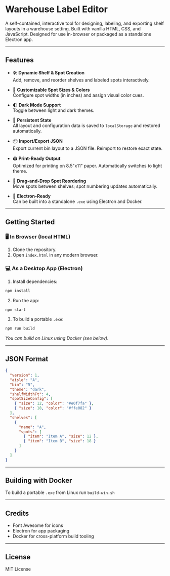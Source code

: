 # Warehouse Label Editor

A self-contained, interactive tool for designing, labeling, and exporting shelf layouts in a warehouse setting. Built with vanilla HTML, CSS, and JavaScript. Designed for use in-browser or packaged as a standalone Electron app.

---

## Features

- 🛠 **Dynamic Shelf & Spot Creation**  
  Add, remove, and reorder shelves and labeled spots interactively.

- 🎨 **Customizable Spot Sizes & Colors**  
  Configure spot widths (in inches) and assign visual color cues.

- 🌓 **Dark Mode Support**  
  Toggle between light and dark themes.

- 💾 **Persistent State**  
  All layout and configuration data is saved to `localStorage` and restored automatically.

- 📦 **Import/Export JSON**  
  Export current bin layout to a JSON file. Reimport to restore exact state.

- 🖨 **Print-Ready Output**  
  Optimized for printing on 8.5"x11" paper. Automatically switches to light theme.

- 🔄 **Drag-and-Drop Spot Reordering**  
  Move spots between shelves; spot numbering updates automatically.

- 🧰 **Electron-Ready**  
  Can be built into a standalone `.exe` using Electron and Docker.

---

## Getting Started

### 🖥 In Browser (local HTML)
1. Clone the repository.
2. Open `index.html` in any modern browser.

### 💻 As a Desktop App (Electron)
1. Install dependencies:
```bash
npm install
```
2. Run the app:
```bash
npm start
```
3. To build a portable `.exe`:
```bash
npm run build
```
_You can build on Linux using Docker (see below)._

---

## JSON Format

```json
{
  "version": 1,
  "aisle": "A",
  "bin": "5",
  "theme": "dark",
  "shelfWidthFt": 4,
  "spotSizeConfig": [
    { "size": 12, "color": "#e0f7fa" },
    { "size": 18, "color": "#ffe082" }
  ],
  "shelves": [
    {
      "name": "A",
      "spots": [
        { "item": "Item A", "size": 12 },
        { "item": "Item B", "size": 18 }
      ]
    }
  ]
}
```

---

## Building with Docker

To build a portable `.exe` from Linux run `build-win.sh`

---

## Credits
- Font Awesome for icons
- Electron for app packaging
- Docker for cross-platform build tooling

---

## License
MIT License

